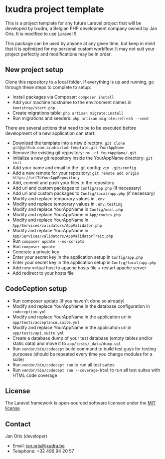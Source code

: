 Ixudra project template
============================================
                                            
This is a project template for any future Laravel project that will be developed by Ixudra, a Belgian PHP development company owned by Jan Oris. It is modified to use Laravel 5.

This package can be used by anyone at any given time, but keep in mind that it is optimized for my personal custom workflow. It may not suit your project perfectly and modifications may be in order.


## New project setup
 
Clone this repository to a local folder. If everything is up and running, go through these steps to complete to setup:

- Install packages via Composer: `composer install`
- Add your machine hostname to the environment names in `bootstrap/start.php`
- Create migrations table: `php artisan migrate:install`
- Run migrations and seeders: `php artisan migrate:refresh --seed`

There are several actions that need to be to be executed before development of a new application can start:

 - Download the template into a new directory: ```git clone git@github.com:ixudra/ixd-template.git YourAppName```
 - Remove the existing git repository: ```rm -rf YourAppName/.git```
 - Initialize a new git repository inside the YourAppName directory: ```git init```
 - Add your name and email to the .git config: ```vim .git/config```
 - Add a new remote for your repository: ```git remote add origin https://urlToYourAppRepository```
 - Add, commit and push your files to the repository
 - Add url and custom packages to ```Config/app.php``` (if necessary)
 - Add url and custom packages to ```Config/local/app.php``` (if necessary)
 - Modify and replace temporary values in ```.env```
 - Modify and replace temporary values in ```.env.testing```
 - Modify and replace YourAppName in ```Config/mail.php```
 - Modify and replace YourAppName in ```App/routes.php```
 - Modify and replace YourAppName in ```App/Services/validators/AppValidator.php```
 - Modify and replace YourAppName in ```App/Services/validators/AppValidatorTrait.php```
 - Run ```composer update --no-scripts```
 - Run ```composer update```
 - Generate a private key
 - Enter your secret key in the application setup in ```Config/app.php```
 - Enter your secret key in the application setup in ```Config/local/app.php```
 - Add new virtual host to apache hosts file + restart apache server
 - Add redirect to your hosts file


## CodeCeption setup

 - Run composer update (if you haven't done so already)
 - Modify and replace YourAppName in the database configuration in ```codeception.yml```
 - Modify and replace YourAppName in the application url in ```app/tests/acceptance.suite.yml```
 - Modify and replace YourAppName in the application url in ```app/tests/api.suite.yml```
 - Create a database dump of your test database (empty tables and/or static data) and move it to ```app/tests/_data/dump.sql```
 - Run ```vendor/bin/codecept``` build command to build test guys for testing purposes (should be repeated every time you change modules for a suite)
 - Run ```vendor/bin/codecept run``` to run all test suites
 - Run ```vendor/bin/codecept run --coverage-html``` to run all test suites with HTML code coverage


## License

The Laravel framework is open-sourced software licensed under the [MIT license](http://opensource.org/licenses/MIT)



## Contact

Jan Oris (developer)

- Email: jan.oris@ixudra.be
- Telephone: +32 496 94 20 57

